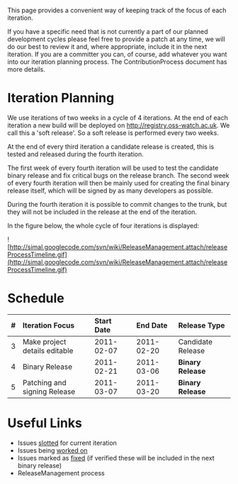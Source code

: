 This page provides a convenient way of keeping track of the focus of each iteration.



If you have a specific need that is not currently a part of our planned development cycles please feel free to provide a patch at any time, we will do our best to review it and, where appropriate, include it in the next iteration. If you are a committer you can, of course, add whatever you want into our iteration planning process. The ContributionProcess document has more details.

# Iteration Planning #

We use iterations of two weeks in a cycle of 4 iterations. At the end of each iteration a new build will be deployed on http://registry.oss-watch.ac.uk. We call this a 'soft release'. So a soft release is performed every two weeks.

At the end of every third iteration a candidate release is created, this is tested and released during the fourth iteration.

The first week of every fourth iteration will be used to test the candidate binary release and fix critical bugs on the release branch. The second week of every fourth iteration will then be mainly used for creating the final binary release itself, which will be signed by as many developers as possible.

During the fourth iteration it is possible to commit changes to the trunk, but they will not be included in the release at the end of the iteration.

In the figure below, the whole cycle of four iterations is displayed:

![http://simal.googlecode.com/svn/wiki/ReleaseManagement.attach/releaseProcessTimeline.gif](http://simal.googlecode.com/svn/wiki/ReleaseManagement.attach/releaseProcessTimeline.gif)

# Schedule #

| **#** | **Iteration Focus** | **Start Date** | **End Date** | **Release Type** |
|:------|:--------------------|:---------------|:-------------|:-----------------|
|3 | Make project details editable  |2011-02-07|2011-02-20|Candidate Release|
|4 | Binary Release |2011-02-21|2011-03-06| **Binary Release** |
|5 | Patching and signing Release |2011-03-07|2011-03-20| **Binary Release** |


# Useful Links #

  * Issues [slotted](http://code.google.com/p/simal/issues/list?can=2&q=label:slotted) for current iteration
  * Issues being [worked on](http://code.google.com/p/simal/issues/list?can=2&q=status:Started)
  * Issues marked as [fixed](http://code.google.com/p/simal/issues/list?can=7&q=&colspec=ID+Type+Status+Priority+Milestone+Summary&x=priority&y=milestone&cells=tiles) (if verified these will be included in the next binary release)
  * ReleaseManagement process